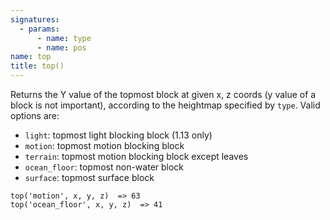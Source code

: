 ```yaml
---
signatures:
  - params:
      - name: type
      - name: pos
name: top
title: top()
---
```



Returns the Y value of the topmost block at given x, z coords (y value of a
block is not important), according to the heightmap specified by `type`. Valid
options are:

- `light`: topmost light blocking block (1.13 only)
- `motion`: topmost motion blocking block
- `terrain`: topmost motion blocking block except leaves
- `ocean_floor`: topmost non-water block
- `surface`: topmost surface block

```scarpet
top('motion', x, y, z)  => 63
top('ocean_floor', x, y, z)  => 41
```
